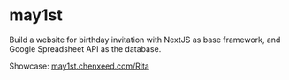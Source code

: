 # may1st

Build a website for birthday invitation with NextJS as base framework, and Google Spreadsheet API as the database.

Showcase: [may1st.chenxeed.com/Rita](https://may1st.chenxeed.com/Rita)